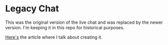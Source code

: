 # Legacy Chat

This was the original version of the live chat and was replaced by the newer version. I'm keeping it in this repo for historical purposes.

[Here's](https://duro.me/stories/announcement/announcing-live-chat) the article where I talk about creating it.
